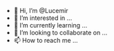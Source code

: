 - 👋 Hi, I’m @Lucemir
- 👀 I’m interested in ...
- 🌱 I’m currently learning ...
- 💞️ I’m looking to collaborate on ...
- 📫 How to reach me ...

<!---
Lucemir/Lucemir is a ✨ special ✨ repository because its `README.md` (this file) appears on your GitHub profile.
You can click the Preview link to take a look at your changes.
--->
